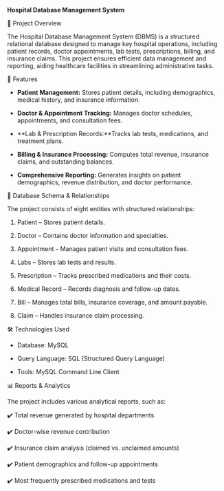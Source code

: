 **Hospital Database Management System**

📌 Project Overview

The Hospital Database Management System (DBMS) is a structured relational database designed to manage key hospital operations, including patient records, doctor appointments, lab tests, prescriptions, billing, and insurance claims. This project ensures efficient data management and reporting, aiding healthcare facilities in streamlining administrative tasks.

🏥 Features

* **Patient Management:** Stores patient details, including demographics, medical history, and insurance information.

* **Doctor & Appointment Tracking:** Manages doctor schedules, appointments, and consultation fees.

* **Lab & Prescription Records:**Tracks lab tests, medications, and treatment plans.

* **Billing & Insurance Processing:** Computes total revenue, insurance claims, and outstanding balances.

* **Comprehensive Reporting:** Generates insights on patient demographics, revenue distribution, and doctor performance.

📂 Database Schema & Relationships

The project consists of eight entities with structured relationships:

1. Patient – Stores patient details.

2. Doctor – Contains doctor information and specialties.

3. Appointment – Manages patient visits and consultation fees.

4. Labs – Stores lab tests and results.

5. Prescription – Tracks prescribed medications and their costs.

6. Medical Record – Records diagnosis and follow-up dates.

7. Bill – Manages total bills, insurance coverage, and amount payable.

8. Claim – Handles insurance claim processing.

🛠️ Technologies Used

* Database: MySQL

* Query Language: SQL (Structured Query Language)

* Tools: MySQL Command Line Client

📊 Reports & Analytics

The project includes various analytical reports, such as:

✔️ Total revenue generated by hospital departments

✔️ Doctor-wise revenue contribution

✔️ Insurance claim analysis (claimed vs. unclaimed amounts)

✔️ Patient demographics and follow-up appointments

✔️ Most frequently prescribed medications and tests
